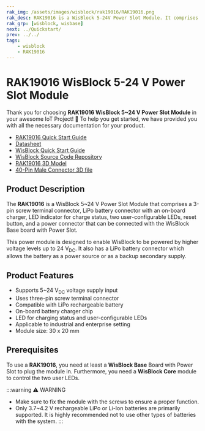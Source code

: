 ```yaml
---
rak_img: /assets/images/wisblock/rak19016/RAK19016.png
rak_desc: RAK19016 is a WisBlock 5-24V Power Slot Module. It comprises a 3-pin screw terminal connector, Li-Po battery connector, an on-board charger, LED charge indicator, two user-configurable LEDs, a reset button, and a power connector that can connect with the WisBlock Base board.
rak_grp: [wisblock, wisbase]
next: ../Quickstart/
prev: ../../
tags:
    - wisblock
    - RAK19016
---
```


# RAK19016 WisBlock 5-24 V Power Slot Module

Thank you for choosing **RAK19016 WisBlock 5~24&nbsp;V Power Slot Module** in your awesome IoT Project! 🎉 To help you get started, we have provided you with all the necessary documentation for your product.

* <a href="../Quickstart/" target="_blank">RAK19016 Quick Start Guide</a>
* <a href="../Datasheet/" target="_blank">Datasheet</a>
* <a href="../../Quickstart/" target="_blank">WisBlock Quick Start Guide</a>
* <a href="https://github.com/RAKWireless/WisBlock/" target="_blank">WisBlock Source Code Repository</a>
* <a href="https://downloads.rakwireless.com/3D_File/WisBlock/3D_RAK19016.stp" target="_blank">RAK19016 3D Model</a>
* <a href="https://downloads.rakwireless.com/3D_File/Accessory/WisConnector/M40S1003K6M.stp" target="_blank">40-Pin Male Connector 3D file</a>

## Product Description

The **RAK19016** is a WisBlock 5~24&nbsp;V Power Slot Module that comprises a 3-pin screw terminal connector, LiPo battery connector with an on-board charger, LED indicator for charge status, two user-configurable LEDs, reset button, and a power connector that can be connected with the WisBlock Base board with Power Slot.

This power module is designed to enable WisBlock to be powered by higher voltage levels up to 24&nbsp;V<sub>DC</sub>. It also has a LiPo battery connector which allows the battery as a power source or as a backup secondary supply.

## Product Features

* Supports 5~24&nbsp;V<sub>DC</sub> voltage supply input
* Uses three-pin screw terminal connector
* Compatible with LiPo rechargeable battery
* On-board battery charger chip
* LED for charging status and user-configurable LEDs
* Applicable to industrial and enterprise setting
* Module size: 30 x 20&nbsp;mm

## Prerequisites

To use a **RAK19016**, you need at least a **WisBlock Base** Board with Power Slot to plug the module in. Furthermore, you need a **WisBlock Core** module to control the two user LEDs.

:::warning ⚠️ WARNING
- Make sure to fix the module with the screws to ensure a proper function.
- Only 3.7~4.2&nbsp;V rechargeable LiPo or Li-Ion batteries are primarily supported. It is highly recommended not to use other types of batteries with the system.
:::